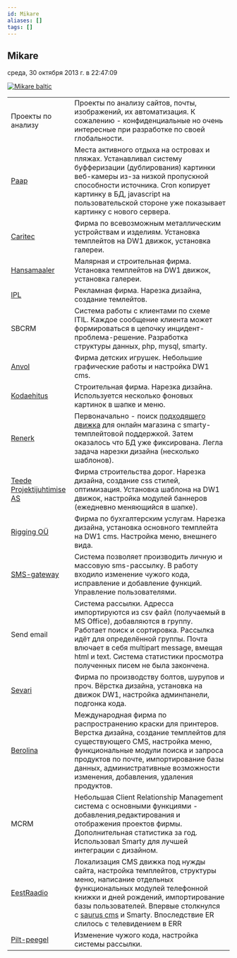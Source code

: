 ```yaml
---
id: Mikare
aliases: []
tags: []
---
```


## Mikare
среда, 30 октября 2013 г. в 22:47:09

[](http://mikare.net/)[![Mikare baltic](https://s3-eu-west-1.amazonaws.com/kurapov/image/5ac1121ddf72/original/mikare_160.gif)](https://s3-eu-west-1.amazonaws.com/kurapov/image/5ac1121ddf72/original/mikare_160.gif "Mikare baltic")

|                                                  |                                                                                                                                                                                                                                                                                                            |
| ------------------------------------------------ | ---------------------------------------------------------------------------------------------------------------------------------------------------------------------------------------------------------------------------------------------------------------------------------------------------------- |
| Проекты по анализу                               | Проекты по анализу сайтов, почты, изображений, их автоматизация. К сожалению - конфиденциальные но очень интересные при разработке по своей глобальности.                                                                                                                                                  |
| [Paap](http://www.paap.ee/)                      | Места активного отдыха на островах и пляжах. Устанавливал систему буфферизации (дублирования) картинки веб-камеры из-за низкой пропускной способности источника. Cron копирует картинку в БД, javascript на пользовательской стороне уже показывает картинку с нового сервера.                             |
| [Caritec](http://www.caritec.ee/)                | Фирма по всевозможным металлическим устройствам и изделиям. Установка темплейтов на DW1 движок, установка галереи.                                                                                                                                                                                         |
| [Hansamaaler](http://www.maaler.ee/)             | Малярная и строительная фирма. Установка темплейтов на DW1 движок, установка галереи.                                                                                                                                                                                                                      |
| [IPL](http://www.ipl.ee/)                        | Рекламная фирма. Нарезка дизайна, создание темлейтов.                                                                                                                                                                                                                                                      |
| SBCRM                                            | Система работы с клиентами по схеме ITIL. Каждое сообщение клиента может формироваться в цепочку инцидент-проблема-решение. Разработка структуры данных, php, mysql, smarty.                                                                                                                               |
| [Anvol](http://www.anvol.ee/)                    | Фирма детских игрушек. Небольшие графические работы и настройка DW1 cms.                                                                                                                                                                                                                                   |
| [Kodaehitus](http://www.kodaehitus.ee/)          | Строительная фирма. Нарезка дизайна. Используется несколько фоновых картинок в шапке и меню.                                                                                                                                                                                                               |
| [Renerk](http://www.renerk.ee/)                  | Первоначально - поиск [подходящего движка](http://www.shop-script.com/) для онлайн магазина с smarty-темплейтовой поддержкой. Затем оказалось что БД уже фиксирована. Легла задача нарезки дизайна (несколько шаблонов).                                                                                   |
| [Teede Projektijuhtimise AS](http://www.tpj.ee/) | Фирма строительства дорог. Нарезка дизайна, создание css стилей, оптимизация. Установка шаблона на DW1 движок, настройка модулей баннеров (ежедневно меняющийся в шапке).                                                                                                                                  |
| [Rigging OÜ](http://www.rigging.ee/)             | Фирма по бухгалтерским услугам. Нарезка дизайна, установка основного темплейта на DW1 cms. Настройка меню, внешнего вида.                                                                                                                                                                                  |
| [SMS-gateway](http://sms.mikare.net/)            | Система позволяет производить личную и массовую sms-рассылку. В работу входило изменение чужого кода, исправление и добавление функций. Управление пользователями.                                                                                                                                         |
| Send email                                       | Система рассылки. Адресса импортируются из csv файл (получаемый в MS Office), добавляются в группу. Работает поиск и сортировка. Рассылка идёт для определённой группы. Почта влючает в себя multipart message, вмещая html и text. Система статистики просмотра полученных писем не была закончена.       |
| [Sevari](http://www.sevari.ee/)                  | Фирма по производству болтов, шурупов и проч. Вёрстка дизайна, установка на движок DW1, настройка админпанели, подгонка кода.                                                                                                                                                                              |
| [Berolina](http://berolina.ee/)                  | Международная фирма по распространению краски для принтеров. Верстка дизайна, создание темплейтов для существующего CMS, настройка меню, функциональные модули поиска и запроса продуктов по почте, импортирование базы данных, административные возможности изменения, добавления, удаления продуктов.    |
| MCRM                                             | Небольшая Client Relationship Management система с основными функциями - добавления,редактирования и отображения проектов фирмы. Дополнительная статистика за год. Использовал Smarty для лучшей интеграции с дизайном.                                                                                    |
| [EestRaadio](http://intra.er.ee/)                | Локализация CMS движка под нужды сайта, настройка темплейтов, структуры меню, написание отдельных функциональных модулей телефонной книжки и дней рождений, импортирование базы пользователей. Впервые столкнулся с [saurus cms](http://saurus.ee/) и Smarty. Впоследствие ER слилось с телевидением в ERR |
| [Pilt-peegel](http://piltpeegel.net/)            | Изменение чужого кода, настройка системы рассылки.                                                                                                                                                                                                                                                         |
